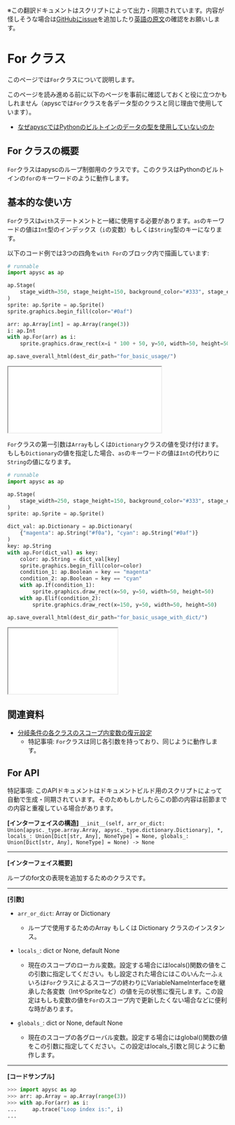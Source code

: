 <span class="inconspicuous-txt">※この翻訳ドキュメントはスクリプトによって出力・同期されています。内容が怪しそうな場合は<a href="https://github.com/simon-ritchie/apysc/issues" target="_blank">GitHubにissue</a>を追加したり[英語の原文](https://simon-ritchie.github.io/apysc/en/for.html)の確認をお願いします。</span>

# For クラス

このページでは`For`クラスについて説明します。

このページを読み進める前に以下のページを事前に確認しておくと役に立つかもしれません（apyscでは`For`クラスを各データ型のクラスと同じ理由で使用しています）。

- [なぜapyscではPythonのビルトインのデータの型を使用していないのか](jp_why_apysc_doesnt_use_python_builtin_data_type.md)

## For クラスの概要

`For`クラスはapyscのループ制御用のクラスです。このクラスはPythonのビルトインの`for`のキーワードのように動作します。

## 基本的な使い方

`For`クラスは`with`ステートメントと一緒に使用する必要があります。`as`のキーワードの値は`Int`型のインデックス（`i`の変数）もしくは`String`型のキーになります。

以下のコード例では3つの四角を`with For`のブロック内で描画しています:

```py
# runnable
import apysc as ap

ap.Stage(
    stage_width=350, stage_height=150, background_color="#333", stage_elem_id="stage"
)
sprite: ap.Sprite = ap.Sprite()
sprite.graphics.begin_fill(color="#0af")

arr: ap.Array[int] = ap.Array(range(3))
i: ap.Int
with ap.For(arr) as i:
    sprite.graphics.draw_rect(x=i * 100 + 50, y=50, width=50, height=50)

ap.save_overall_html(dest_dir_path="for_basic_usage/")
```

<iframe src="static/for_basic_usage/index.html" width="350" height="150"></iframe>

`For`クラスの第一引数は`Array`もしくは`Dictionary`クラスの値を受け付けます。もしも`Dictionary`の値を指定した場合、`as`のキーワードの値は`Int`の代わりに`String`の値になります。

```py
# runnable
import apysc as ap

ap.Stage(
    stage_width=250, stage_height=150, background_color="#333", stage_elem_id="stage"
)
sprite: ap.Sprite = ap.Sprite()

dict_val: ap.Dictionary = ap.Dictionary(
    {"magenta": ap.String("#f0a"), "cyan": ap.String("#0af")}
)
key: ap.String
with ap.For(dict_val) as key:
    color: ap.String = dict_val[key]
    sprite.graphics.begin_fill(color=color)
    condition_1: ap.Boolean = key == "magenta"
    condition_2: ap.Boolean = key == "cyan"
    with ap.If(condition_1):
        sprite.graphics.draw_rect(x=50, y=50, width=50, height=50)
    with ap.Elif(condition_2):
        sprite.graphics.draw_rect(x=150, y=50, width=50, height=50)

ap.save_overall_html(dest_dir_path="for_basic_usage_with_dict/")
```

<iframe src="static/for_basic_usage_with_dict/index.html" width="250" height="150"></iframe>

## 関連資料

- [分岐条件の各クラスのスコープ内変数の復元設定](jp_branch_instruction_variables_reverting_setting.md)
  - 特記事項: `For`クラスは同じ各引数を持っており、同じように動作します。

## For API

<span class="inconspicuous-txt">特記事項: このAPIドキュメントはドキュメントビルド用のスクリプトによって自動で生成・同期されています。そのためもしかしたらこの節の内容は前節までの内容と重複している場合があります。</span>

**[インターフェイスの構造]** `__init__(self, arr_or_dict: Union[apysc._type.array.Array, apysc._type.dictionary.Dictionary], *, locals_: Union[Dict[str, Any], NoneType] = None, globals_: Union[Dict[str, Any], NoneType] = None) -> None`<hr>

**[インターフェイス概要]**

ループのfor文の表現を追加するためのクラスです。<hr>

**[引数]**

- `arr_or_dict`: Array or Dictionary
  - ループで使用するためのArray もしくは Dictionary クラスのインスタンス。

- `locals_`: dict or None, default None
  - 現在のスコープのローカル変数。設定する場合にはlocals()関数の値をこの引数に指定してください。もし設定された場合にはこのいんたーふぇいろは`For`クラスによるスコープの終わりにVariableNameInterfaceを継承した各変数（IntやSpriteなど）の値を元の状態に復元します。この設定はもしも変数の値を`For`のスコープ内で更新したくない場合などに便利な時があります。

- `globals_`: dict or None, default None
  - 現在のスコープの各グローバル変数。設定する場合にはglobal()関数の値をこの引数に指定してください。この設定はlocals_引数と同じように動作します。

<hr>

**[コードサンプル]**

```py
>>> import apysc as ap
>>> arr: ap.Array = ap.Array(range(3))
>>> with ap.For(arr) as i:
...     ap.trace("Loop index is:", i)
...
```